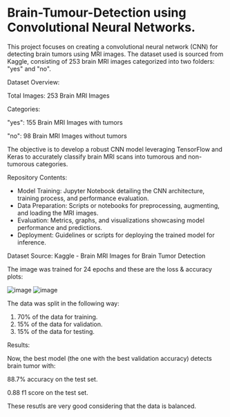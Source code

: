 # Brain-Tumour-Detection using Convolutional Neural Networks.

This project focuses on creating a convolutional neural network (CNN) for detecting brain tumors using MRI images. 
The dataset used is sourced from Kaggle, consisting of 253 brain MRI images categorized into two folders: "yes" and "no".

Dataset Overview:

Total Images: 253 Brain MRI Images

Categories:

"yes": 155 Brain MRI Images with tumors

"no": 98 Brain MRI Images without tumors

The objective is to develop a robust CNN model leveraging TensorFlow and Keras to accurately classify brain MRI scans into tumorous and non-tumorous categories.

Repository Contents:

- Model Training: Jupyter Notebook detailing the CNN architecture, training process, and performance evaluation.
- Data Preparation: Scripts or notebooks for preprocessing, augmenting, and loading the MRI images.
- Evaluation: Metrics, graphs, and visualizations showcasing model performance and predictions.
- Deployment: Guidelines or scripts for deploying the trained model for inference.


Dataset Source: Kaggle - Brain MRI Images for Brain Tumor Detection

The image was trained for 24 epochs and these are the loss & accuracy plots:

![image](https://github.com/paridhigupta24/Brain-Tumour-Detection/assets/110227813/894f24dc-629f-4861-b981-92c2bb49dd1c)
![image](https://github.com/paridhigupta24/Brain-Tumour-Detection/assets/110227813/5b5f5c07-4f1c-4916-bee4-e1765ceeda6f)

The data was split in the following way:

1) 70% of the data for training.
2) 15% of the data for validation.
3) 15% of the data for testing.


Results:

Now, the best model (the one with the best validation accuracy) detects brain tumor with:

88.7% accuracy on the test set.

0.88 f1 score on the test set.

These resutls are very good considering that the data is balanced.
